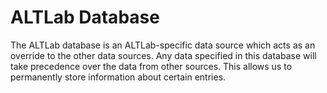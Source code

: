 # ALTLab Database

The ALTLab database is an ALTLab-specific data source which acts as an override to the other data sources. Any data specified in this database will take precedence over the data from other sources. This allows us to permanently store information about certain entries.
